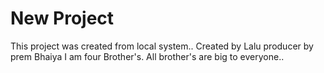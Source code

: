 # New Project

This project was created from local system..
Created by Lalu
producer by prem Bhaiya
I am four Brother's.
All brother's are big to everyone..